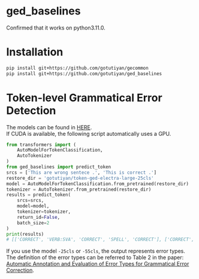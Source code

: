 # ged_baselines
Confirmed that it works on python3.11.0.

# Installation
```sh
pip install git+https://github.com/gotutiyan/gecommon
pip install git+https://github.com/gotutiyan/ged_baselines
```

# Token-level Grammatical Error Detection
The models can be found in [HERE](https://huggingface.co/collections/gotutiyan/token-level-ged-662bd988259fa63f77ca8997).  
If CUDA is available, the following script automatically uses a GPU.
```python
from transformers import (
    AutoModelForTokenClassification,
    AutoTokenizer
)
from ged_baselines import predict_token
srcs = ['This are wrong sentece .', 'This is correct .']
restore_dir = 'gotutiyan/token-ged-electra-large-25cls'
model = AutoModelForTokenClassification.from_pretrained(restore_dir)
tokenizer = AutoTokenizer.from_pretrained(restore_dir)
results = predict_token(
    srcs=srcs,
    model=model,
    tokenizer=tokenizer,
    return_id=False,
    batch_size=2
)
print(results)
# [['CORRECT', 'VERB:SVA', 'CORRECT', 'SPELL', 'CORRECT'], ['CORRECT', 'CORRECT', 'CORRECT', 'CORRECT']]
```

If you use the model `-25cls` or `-55cls`, the output represents error types.  
The definition of the error types can be referred to Table 2 in the paper: [Automatic Annotation and Evaluation of Error Types for Grammatical Error Correction](https://aclanthology.org/P17-1074/).